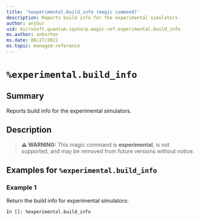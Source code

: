 ```yaml
---
title: '%experimental.build_info (magic command)'
description: Reports build info for the experimental simulators.
author: anjbur
uid: microsoft.quantum.iqsharp.magic-ref.experimental.build_info
ms.author: anburton
ms.date: 08/27/2021
ms.topic: managed-reference
---
```


<!--
    NB: This file has been automatically generated from Microsoft.Quantum.IQSharp.Kernel.dll,
        please do not manually edit it.

    [DEBUG] JSON source:
        {"Name": "%experimental.build_info", "Documentation": {"Summary": "Reports build info for the experimental simulators.", "Full": null, "Description": "\r\n> **\u26a0 WARNING:** This magic command is **experimental**,\r\n> is not supported, and may be removed from future versions without notice.\r\n                ", "Remarks": null, "Examples": ["\r\nReturn the build info for experimental simulators:\r\n```\r\nIn []: %experimental.build_info\r\n```\r\n                    "], "SeeAlso": null}, "AssemblyName": "Microsoft.Quantum.IQSharp.Kernel"}
-->

# `%experimental.build_info`

## Summary

Reports build info for the experimental simulators.

## Description

> **⚠ WARNING:** This magic command is **experimental**,
> is not supported, and may be removed from future versions without notice.

## Examples for `%experimental.build_info`

### Example 1

Return the build info for experimental simulators:
```
In []: %experimental.build_info
```
